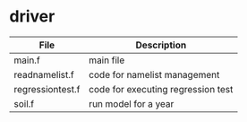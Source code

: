 # driver

|File                 | Description                                                                         |
|---------------------|-------------------------------------------------------------------------------------|
|main.f               | main file                                                                           |
|readnamelist.f       | code for namelist management                                                        |
|regressiontest.f     | code for executing regression test                                                  |
|soil.f               | run model for a year                                                                |